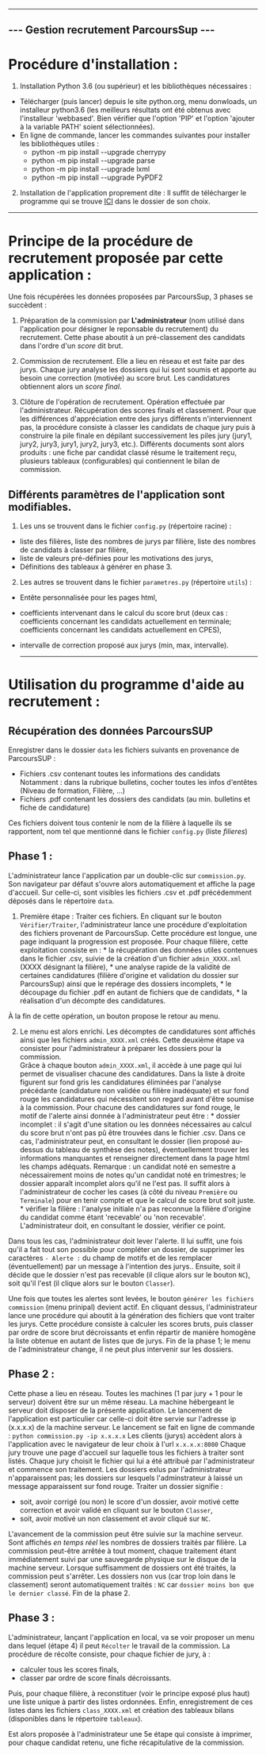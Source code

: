 ---------------------------------------
--- Gestion recrutement ParcoursSup ---
---------------------------------------

# Procédure d'installation :
1. Installation Python 3.6 (ou supérieur) et les bibliothèques nécessaires :

  + Télécharger (puis lancer) depuis le site python.org, menu donwloads, un 
  installeur python3.6 (les meilleurs résultats ont été obtenus avec 
  l'installeur 'webbased'. Bien vérifier que l'option 'PIP' et l'option 'ajouter 
  à la variable PATH' soient sélectionnées).
  + En ligne de commande, lancer les commandes suivantes pour installer les 
  bibliothèques utiles :
    * python -m pip install --upgrade cherrypy
    * python -m pip install --upgrade parse
    * python -m pip install --upgrade lxml
    * python -m pip install --upgrade PyPDF2

2. Installation de l'application proprement dite :
Il suffit de télécharger le programme qui se trouve 
[ICI](https://github.com/MaTsou/Gestion_Commission_EPA) dans le dossier de son 
choix.

-------------------------------------------------
# Principe de la procédure de recrutement proposée par cette application :
Une fois récupérées les données proposées par ParcoursSup, 3 phases se succèdent 
:
1. Préparation de la commission par **L'administrateur** (nom utilisé dans 
l'application pour désigner le reponsable du recrutement) du recrutement. Cette 
phase aboutit à un pré-classement des candidats dans l'ordre d'un _score_ dit 
brut.

2. Commission de recrutement. Elle a lieu en réseau et est faite par des jurys. 
Chaque jury analyse les dossiers qui lui sont soumis et apporte au besoin une 
correction (motivée) au score brut. Les candidatures obtiennent alors un _score 
final_.

3. Clôture de l'opération de recrutement. Opération effectuée par 
l'administrateur. Récupération des scores finals et classement. Pour que les 
différences d'appréciation entre des jurys différents n'interviennent pas, la 
procédure consiste à classer les candidats de chaque jury puis à construire la 
pile finale en dépilant successivement les piles jury (jury1, jury2, jury3, 
jury1, jury2, jury3, etc.). Différents documents sont alors produits : une fiche 
par candidat classé résume le traitement reçu, plusieurs tableaux 
(configurables) qui contiennent le bilan de commission.

## Différents paramètres de l'application sont modifiables.
1. Les uns se trouvent dans le fichier `config.py` (répertoire racine) : 
  * liste des filières, liste des nombres de jurys par filière, liste des 
    nombres de candidats à classer par filière,
  * liste de valeurs pré-définies pour les motivations des jurys,
  * Définitions des tableaux à générer en phase 3.
2. Les autres se trouvent dans le fichier `parametres.py` (répertoire 
    `utils`) : 
  * Entête personnalisée pour les pages html,
  * coefficients intervenant dans le calcul du score brut (deux cas : 
        coefficients concernant les candidats actuellement en terminale; 
        coefficients concernant les candidats actuellement en CPES),
  * intervalle de correction proposé aux jurys (min, max, intervalle).

      -------------------------------------------------
# Utilisation du programme d'aide au recrutement : 

## Récupération des données ParcoursSUP
Enregistrer dans le dossier `data` les fichiers suivants en provenance de 
ParcoursSUP :

  + Fichiers .csv contenant toutes les informations des candidats
  Notamment : dans la rubrique bulletins, cocher toutes les infos d'entêtes 
  (Niveau de formation, Filière, ...)
  + Fichiers .pdf contenant les dossiers des candidats (au min. bulletins et 
    fiche de candidature)

  Ces fichiers doivent tous contenir le nom de la filière à laquelle ils se 
  rapportent, nom tel que mentionné dans le fichier `config.py` (liste 
  _filieres_)

## Phase 1 :
  L'administrateur lance l'application par un double-clic sur `commission.py`. 
  Son navigateur par défaut s'ouvre alors automatiquement et affiche la page 
  d'accueil. Sur celle-ci, sont visibles les fichiers .csv et .pdf précédemment 
  déposés dans le répertoire `data`.
  1. Première étape : Traiter ces fichiers. En cliquant sur le bouton 
  `Vérifier/Traiter`, l'administrateur lance une procédure d'exploitation des 
  fichiers provenant de ParcoursSup. Cette procédure est longue, une page 
  indiquant la progression est proposée. Pour chaque filière, cette exploitation 
  consiste en :
    * la récupération des données utiles contenues dans le fichier .csv, suivie de 
    la création d'un fichier `admin_XXXX.xml` (XXXX désignant la filière),
    * une analyse rapide de la validité de certaines candidatures (filière 
    d'origine et validation du dossier sur ParcoursSup) ainsi que le repérage 
    des dossiers incomplets,
    * le découpage du fichier .pdf en autant de fichiers que de candidats,
    * la réalisation d'un décompte des candidatures.

  À la fin de cette opération, un bouton propose le retour au menu.

  2. Le menu est alors enrichi. Les décomptes de candidatures sont affichés 
  ainsi que les fichiers `admin_XXXX.xml` créés. Cette deuxième étape va 
  consister pour l'administrateur à préparer les dossiers pour la commission.  
  Grâce à chaque bouton `admin_XXXX.xml`, il accède à une page qui lui permet 
  de visualiser chacune des candidatures.  Dans la liste à droite figurent sur 
  fond gris les candidatures éliminées par l'analyse précédante (candidature non 
  validée ou filière inadéquate) et sur fond rouge les candidatures qui 
  nécessitent son regard avant d'être soumise à la commission.  Pour chacune des 
  candidatures sur fond rouge, le motif de l'alerte ainsi donnée à 
  l'administrateur peut être :
    * dossier incomplet : il s'agit d'une sitation ou les données nécessaires au 
      calcul du score brut n'ont pas pû être trouvées dans le fichier .csv. Dans 
    ce cas, l'administrateur peut, en consultant le dossier (lien proposé 
    au-dessus du tableau de synthèse des notes), éventuellement trouver les 
    informations manquantes et renseigner directement dans la page html les 
    champs adéquats. Remarque : un candidat noté en semestre a nécessairement 
    moins de notes qu'un candidat noté en trimestres; le dossier apparaît 
    incomplet alors qu'il ne l'est pas. Il suffit alors à l'administrateur de 
    cocher les cases (à côté du niveau `Première` ou `Terminale`) pour en tenir 
    compte et que le calcul de score brut soit juste.
    * vérifier la filière : l'analyse initiale n'a pas reconnue la filière 
    d'origine du candidat comme étant 'recevable' ou 'non recevable'. 
    L'administrateur doit, en consultant le dossier, vérifier ce point.

  Dans tous les cas, l'administrateur doit lever l'alerte. Il lui suffit, une 
  fois qu'il a fait tout son possible pour compléter un dossier, de supprimer 
  les caractères `- Alerte :` du champ de motifs et de les remplacer 
  (éventuellement) par un message à l'intention des jurys.. Ensuite, soit il 
  décide que le dossier n'est pas recevable (il clique alors sur le bouton 
  `NC`), soit qu'il l'est (il clique alors sur le bouton `Classer`).  

  Une fois que toutes les alertes sont levées, le bouton `générer les fichiers 
  commission` (menu prinipal) devient actif. En cliquant dessus, 
  l'administrateur lance une procédure qui aboutit à la génération des fichiers 
  que vont traiter les jurys. Cette procédure consiste à calculer les scores 
  bruts, puis classer par ordre de score brut décroissants et enfin répartir de 
  manière homogène la liste obtenue en autant de listes que de jurys. Fin de la 
  phase 1; le menu de l'administrateur change, il ne peut plus intervenir sur 
  les dossiers.

## Phase 2 :
  Cette phase a lieu en réseau. Toutes les machines (1 par jury + 1 pour le 
  serveur) doivent être sur un même réseau.  La machine hébergeant le serveur 
  doit disposer de la présente application. Le lancement de l'application est 
  particulier car celle-ci doit être servie sur l'adresse ip (x.x.x.x) de la 
  machine serveur. Le lancement se fait en ligne de commande :
  `python commission.py -ip x.x.x.x`
  Les clients (jurys) accèdent alors à l'application avec le navigateur de leur 
  choix à l'url `x.x.x.x:8080`
  Chaque jury trouve une page d'accueil sur laquelle tous les fichiers à traiter 
  sont listés. Chaque jury choisit le fichier qui lui a été attribué par 
  l'administrateur et commence son traitement. Les dossiers exlus par 
  l'administrateur n'apparaissent pas; les dossiers sur lesquels l'adminstrateur 
  à laissé un message apparaissent sur fond rouge. Traiter un dossier signifie :
  * soit, avoir corrigé (ou non) le score d'un dossier, avoir motivé cette 
    correction et avoir validé en cliquant sur le bouton `Classer`,
  * soit, avoir motivé un non classement et avoir cliqué sur `NC`.

  L'avancement de la commission peut être suivie sur la machine serveur. Sont 
  affichés _en temps réel_ les nombres de dossiers traités par filière. La 
  commission peut-être arrêtée à tout moment, chaque traitement étant 
  immédiatement suivi par une sauvegarde physique sur le disque de la machine 
  serveur.
  Lorsque suffisamment de dossiers ont été traités, la commission peut 
  s'arrêter. Les dossiers non vus (car trop loin dans le classement) seront 
  automatiquement traités : `NC` car `dossier moins bon que le dernier classé`.
  Fin de la phase 2.

## Phase 3 :
  L'administrateur, lançant l'application en local, va se voir proposer un menu 
  dans lequel (étape 4) il peut `Récolter` le travail de la commission. La 
  procédure de récolte consiste, pour chaque fichier de jury, à :
  * calculer tous les scores finals,
  * classer par ordre de score finals décroissants.

  Puis, pour chaque filière, à reconstituer (voir le principe exposé plus haut) 
  une liste unique à partir des listes ordonnées. Enfin, enregistrement de ces 
  listes dans les fichiers `class_XXXX.xml` et création des tableaux bilans 
  (disponibles dans le répertoire `tableaux`).

  Est alors proposée à l'administrateur une 5e étape qui consiste à imprimer, 
  pour chaque candidat retenu, une fiche récapitulative de la commission.
